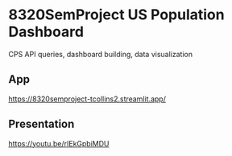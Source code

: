# 8320SemProject US Population Dashboard
CPS API queries, dashboard building, data visualization

## App
https://8320semproject-tcollins2.streamlit.app/

## Presentation
https://youtu.be/rIEkGpbiMDU
